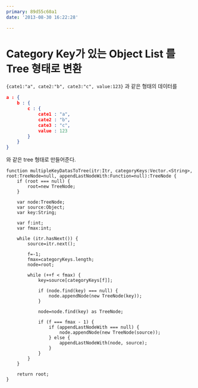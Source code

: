 ```yaml
---
primary: 89d55c60a1
date: '2013-08-30 16:22:28'

---
```


# Category Key가 있는 Object List 를 Tree 형태로 변환

`{cate1:"a", cate2:"b", cate3:"c", value:123}` 과 같은 형태의 데이터를

```json
a : {
	b : {
		c : {
			cate1 : "a", 
			cate2 : "b", 
			cate3 : "c", 
			value : 123
		}
	}
}
```
			
와 같은 tree 형태로 만들어준다.

```as3
function multipleKeyDatasToTree(itr:Itr, categoryKeys:Vector.<String>, root:TreeNode=null, appendLastNodeWith:Function=null):TreeNode {
	if (root === null) {
		root=new TreeNode;
	}
	
	var node:TreeNode;
	var source:Object;
	var key:String;
	
	var f:int;
	var fmax:int;
	
	while (itr.hasNext()) {
		source=itr.next();
		
		f=-1;
		fmax=categoryKeys.length;
		node=root;
		
		while (++f < fmax) {
			key=source[categoryKeys[f]];
			
			if (node.find(key) === null) {
				node.appendNode(new TreeNode(key));
			}
			
			node=node.find(key) as TreeNode;
			
			if (f === fmax - 1) {
				if (appendLastNodeWith === null) {
					node.appendNode(new TreeNode(source));
				} else {
					appendLastNodeWith(node, source);
				}
			}
		}
	}
	
	return root;
}
```